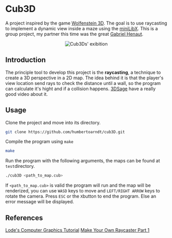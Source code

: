 # Cub3D

A project inspired by the game [Wolfenstein 3D](https://en.wikipedia.org/wiki/Wolfenstein_3D). The goal is to use raycasting to implement a dynamic view inside a maze using the [miniLibX](https://github.com/42Paris/minilibx-linux). This is a group project, my partner this time was the great [Gabriel Henaut](https://github.com/GabrielHenaut).

<div align="center">

![Cub3Ds' exibition](https://github.com/humbertoarndt/cub3D/blob/master/img/cub3d.gif)  

</div>

## Introduction

The principle tool to develop this project is the **raycasting**, a technique to create a 3D perspective in a 2D map. The idea behind it is that the player's view location send rays to check the distance until a wall, so the program can calculate it's hight and if a collision happens. [3DSage](https://www.youtube.com/@3DSage) have a really good video about it.

## Usage

Clone the project and move into its directory.

```sh
git clone https://github.com/humbertoarndt/cub3D.git
```

Compile the program using `make`

```sh
make
```

Run the program with the following arguments, the maps can be found at `test`directory.

```sh
./cub3D <path_to_map.cub>
```

If `<path_to_map.cub>` is valid the program will run and the map will be renderized, you can use `WASD` keys to move and `LEFT/RIGHT ARROW` keys to rotate the camera. Press `ESC` or the `X`button to end the program. Else an error message will be displayed. 

## References

[Lode's Computer Graphics Tutorial](https://lodev.org/cgtutor/raycasting.html)
[Make Your Own Raycaster Part 1](https://www.youtube.com/watch?v=gYRrGTC7GtA)